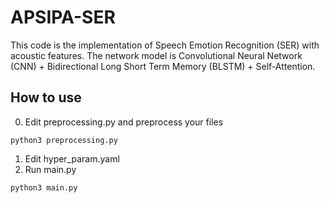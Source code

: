 # APSIPA-SER

This code is the implementation of Speech Emotion Recognition (SER) with acoustic features.
The network model is Convolutional Neural Network (CNN) + Bidirectional Long Short Term Memory (BLSTM) + Self-Attention.

## How to use

0. Edit preprocessing.py and preprocess your files 
```
python3 preprocessing.py
```
1. Edit hyper_param.yaml
2. Run main.py
```
python3 main.py
```
